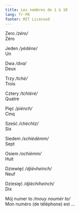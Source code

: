 ```yaml
---
title: Les nombres de 1 à 10
lang: fr-FR
footer: MIT Licensed
---
```


Zero */zèro/*  
Zéro

Jeden */yédène/*  
Un

Dwa */dva/*  
Deux

Trzy */tché/*  
Trois

Cztery */tchtèré/*  
Quatre

Pięć */piènch/*  
Cinq

Sześć */chèchtz/*  
Six

Siedem */schièdèmm/*  
Sept

Osiem */ochièmm/*  
Huit

Dziewięć */djièvheinch/*  
Neuf

Dziesięć */djièchiheinch/*  
Dix

Mój numer to */mouy noumèr to/*  
Mon numéro (de téléphone) est ...